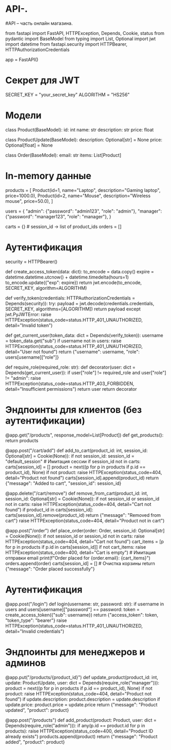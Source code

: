 # API-.
#API – часть онлайн магазина.

from fastapi import FastAPI, HTTPException, Depends, Cookie, status
from pydantic import BaseModel
from typing import List, Optional
import jwt
import datetime
from fastapi.security import HTTPBearer, HTTPAuthorizationCredentials

app = FastAPI()

# Секрет для JWT
SECRET_KEY = "your_secret_key"
ALGORITHM = "HS256"

# Модели
class Product(BaseModel):
    id: int
    name: str
    description: str
    price: float

class ProductUpdate(BaseModel):
    description: Optional[str] = None
    price: Optional[float] = None

class Order(BaseModel):
    email: str
    items: List[Product]

# In-memory данные
products = [
    Product(id=1, name="Laptop", description="Gaming laptop", price=1000.0),
    Product(id=2, name="Mouse", description="Wireless mouse", price=50.0),
]

users = {
    "admin": {"password": "admin123", "role": "admin"},
    "manager": {"password": "manager123", "role": "manager"},
}

carts = {}  # session_id -> list of product_ids
orders = []

# Аутентификация
security = HTTPBearer()

def create_access_token(data: dict):
    to_encode = data.copy()
    expire = datetime.datetime.utcnow() + datetime.timedelta(hours=1)
    to_encode.update({"exp": expire})
    return jwt.encode(to_encode, SECRET_KEY, algorithm=ALGORITHM)

def verify_token(credentials: HTTPAuthorizationCredentials = Depends(security)):
    try:
        payload = jwt.decode(credentials.credentials, SECRET_KEY, algorithms=[ALGORITHM])
        return payload
    except jwt.PyJWTError:
        raise HTTPException(status_code=status.HTTP_401_UNAUTHORIZED, detail="Invalid token")

def get_current_user(token_data: dict = Depends(verify_token)):
    username = token_data.get("sub")
    if username not in users:
        raise HTTPException(status_code=status.HTTP_401_UNAUTHORIZED, detail="User not found")
    return {"username": username, "role": users[username]["role"]}

def require_role(required_role: str):
    def decorator(user: dict = Depends(get_current_user)):
        if user["role"] != required_role and user["role"] != "admin":
            raise HTTPException(status_code=status.HTTP_403_FORBIDDEN, detail="Insufficient permissions")
        return user
    return decorator

# Эндпоинты для клиентов (без аутентификации)
@app.get("/products", response_model=List[Product])
def get_products():
    return products

@app.post("/cart/add")
def add_to_cart(product_id: int, session_id: Optional[str] = Cookie(None)):
    if not session_id:
        session_id = "default_session"  # Имитация сессии
    if session_id not in carts:
        carts[session_id] = []
    product = next((p for p in products if p.id == product_id), None)
    if not product:
        raise HTTPException(status_code=404, detail="Product not found")
    carts[session_id].append(product_id)
    return {"message": "Added to cart", "session_id": session_id}

@app.delete("/cart/remove")
def remove_from_cart(product_id: int, session_id: Optional[str] = Cookie(None)):
    if not session_id or session_id not in carts:
        raise HTTPException(status_code=404, detail="Cart not found")
    if product_id in carts[session_id]:
        carts[session_id].remove(product_id)
        return {"message": "Removed from cart"}
    raise HTTPException(status_code=404, detail="Product not in cart")

@app.post("/order")
def place_order(order: Order, session_id: Optional[str] = Cookie(None)):
    if not session_id or session_id not in carts:
        raise HTTPException(status_code=404, detail="Cart not found")
    cart_items = [p for p in products if p.id in carts[session_id]]
    if not cart_items:
        raise HTTPException(status_code=400, detail="Cart is empty")
    # Имитация отправки email
    print(f"Order placed for {order.email}: {cart_items}")
    orders.append(order)
    carts[session_id] = []  # Очистка корзины
    return {"message": "Order placed successfully"}

# Аутентификация
@app.post("/login")
def login(username: str, password: str):
    if username in users and users[username]["password"] == password:
        token = create_access_token({"sub": username})
        return {"access_token": token, "token_type": "bearer"}
    raise HTTPException(status_code=status.HTTP_401_UNAUTHORIZED, detail="Invalid credentials")

# Эндпоинты для менеджеров и админов
@app.put("/products/{product_id}")
def update_product(product_id: int, update: ProductUpdate, user: dict = Depends(require_role("manager"))):
    product = next((p for p in products if p.id == product_id), None)
    if not product:
        raise HTTPException(status_code=404, detail="Product not found")
    if update.description:
        product.description = update.description
    if update.price:
        product.price = update.price
    return {"message": "Product updated", "product": product}

@app.post("/products")
def add_product(product: Product, user: dict = Depends(require_role("admin"))):
    if any(p.id == product.id for p in products):
        raise HTTPException(status_code=400, detail="Product ID already exists")
    products.append(product)
    return {"message": "Product added", "product": product}

